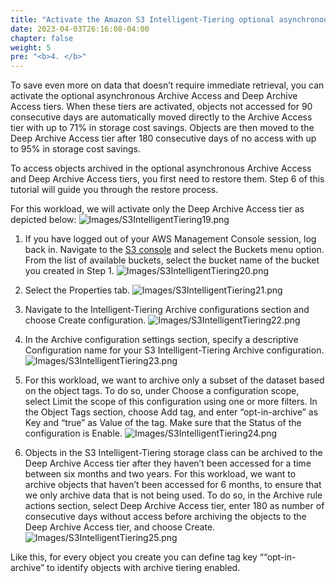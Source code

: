 ```yaml
---
title: "Activate the Amazon S3 Intelligent-Tiering optional asynchronous archive tiers"
date: 2023-04-03T26:16:08-04:00
chapter: false
weight: 5
pre: "<b>4. </b>"
---
```


To save even more on data that doesn’t require immediate retrieval, you can activate the optional asynchronous Archive Access and Deep Archive Access tiers. When these tiers are activated, objects not accessed for 90 consecutive days are automatically moved directly to the Archive Access tier with up to 71% in storage cost savings. Objects are then moved to the Deep Archive Access tier after 180 consecutive days of no access with up to 95% in storage cost savings.

To access objects archived in the optional asynchronous Archive Access and Deep Archive Access tiers, you first need to restore them. Step 6 of this tutorial will guide you through the restore process.

For this workload, we will activate only the Deep Archive Access tier as depicted below:
![Images/S3IntelligentTiering19.png](/Cost/100_S3_Intelligent_Tiering/Images/S3-IntelligentTiering-19.png)

1. If you have logged out of your AWS Management Console session, log back in. Navigate to the [S3 console](https://s3.console.aws.amazon.com/s3/home) and select the Buckets menu option. From the list of available buckets, select the bucket name of the bucket you created in Step 1.
![Images/S3IntelligentTiering20.png](/Cost/100_S3_Intelligent_Tiering/Images/S3-IntelligentTiering-20.png)

2. Select the Properties tab.
![Images/S3IntelligentTiering21.png](/Cost/100_S3_Intelligent_Tiering/Images/S3-IntelligentTiering-21.png)

3. Navigate to the Intelligent-Tiering Archive configurations section and choose Create configuration.
![Images/S3IntelligentTiering22.png](/Cost/100_S3_Intelligent_Tiering/Images/S3-IntelligentTiering-22.png)

4. In the Archive configuration settings section, specify a descriptive Configuration name for your S3 Intelligent-Tiering Archive configuration.
![Images/S3IntelligentTiering23.png](/Cost/100_S3_Intelligent_Tiering/Images/S3-IntelligentTiering-23.png)

5. For this workload, we want to archive only a subset of the dataset based on the object tags. To do so, under Choose a configuration scope, select Limit the scope of this configuration using one or more filters.
In the Object Tags section, choose Add tag, and enter “opt-in-archive” as Key and “true” as Value of the tag.
Make sure that the Status of the configuration is Enable.
![Images/S3IntelligentTiering24.png](/Cost/100_S3_Intelligent_Tiering/Images/S3-IntelligentTiering-24.png)

6. Objects in the S3 Intelligent-Tiering storage class can be archived to the Deep Archive Access tier after they haven’t been accessed for a time between six months and two years. For this workload, we want to archive objects that haven’t been accessed for 6 months, to ensure that we only archive data that is not being used. To do so, in the Archive rule actions section, select Deep Archive Access tier, enter 180 as number of consecutive days without access before archiving the objects to the Deep Archive Access tier, and choose Create.
![Images/S3IntelligentTiering25.png](/Cost/100_S3_Intelligent_Tiering/Images/S3-IntelligentTiering-25.png)

Like this, for every object you create you can define tag key ““opt-in-archive” to identify objects with archive tiering enabled.